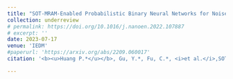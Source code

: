 ```yaml
---
title: "SOT-MRAM-Enabled Probabilistic Binary Neural Networks for Noise-Tolerant and Fast Training"
collection: underreview
# permalink: https://doi.org/10.1016/j.nanoen.2022.107887
# excerpt: ''
date: 2023-07-17
venue: 'IEDM'
#paperurl: 'https://arxiv.org/abs/2209.060017'
citation: '<b><u>Huang P.*</u></b>, Gu, Y.*, Fu, C.*, <i>et al.</i>,SOT-MRAM-Enabled Probabilistic Binary Neural Networks for Noise-Tolerant and Fast Training (under review by <b><i>IEDM 2023</i></b>).'

---
```

<!-- The self-powered wireless switch is one of the successful battery-free electronic products, which can be fully powered by a small mechanical energy harvesting (MEH). In most existing designs, bistable toggling electromagnetic energy harvesters are utilized to extract the mechanical energy associated with the switch toggling motions. Although such MEH modules are already put into volume production, the toggling dynamics and their energy profile have not been seriously investigated yet. This paper gives a comprehensive study of this toggling MEH. The released energy in a toggling action is quantified based on a varying potential well theoretical model. The mechanical–magnetic–electrical interaction within this dynamic system is better revealed with a simulation model built in Matlab Simulink. Experimental results further validate both the theory and simulation. The new insight into these quasi-static MEH systems and their essential potential energy precharging mechanism fills the gap between leading engineering practice and lagging academic study, in terms of application significance, over the last two decades. -->

<!-- [Download paper here](https://doi.org/10.1016/j.nanoen.2022.107887) -->

<!-- Recommended citation: Your Name, You. (2009). "Paper Title Number 1." <i>Journal 1</i>. 1(1). -->
